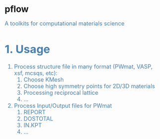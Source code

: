 # pflow
<font color="steelblue" size="4">

A toolkits for computational materials science

# 1. Usage
1. Process structure file in many format (PWmat, VASP, xsf, mcsqs, etc):
   1. Choose KMesh
   2. Choose high symmetry points for 2D/3D materials
   3. Processing reciprocal lattice
   4. ...
2. Process Input/Output files for PWmat
   1. REPORT
   2. DOSTOTAL
   3. IN.KPT
   4. ...